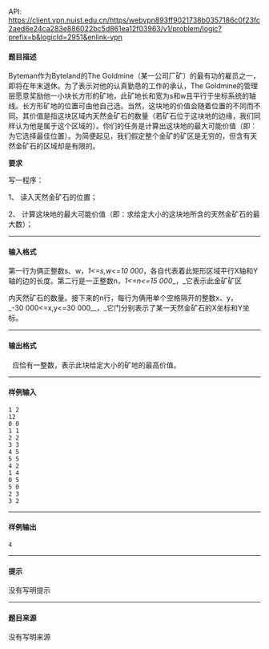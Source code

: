 API: https://client.vpn.nuist.edu.cn/https/webvpn893ff9021738b0357186c0f23fc2aed6e24ca283e886022bc5d861ea12f03963/v1/problem/logic?prefix=b&logicId=2951&enlink-vpn

#### 题目描述

Byteman作为Byteland的The Goldmine（某一公司厂矿）的最有功的雇员之一，即将在年末退休。为了表示对他的认真勤恳的工作的承认，The Goldmine的管理层愿意奖励他一小块长方形的矿地，此矿地长和宽为s和w且平行于坐标系统的轴线。长方形矿地的位置可由他自己选。当然，这块地的价值会随着位置的不同而不同。其价值是指这块区域内天然金矿石的数量（若矿石位于这块地的边缘，我们同样认为他是属于这个区域的）。你们的任务是计算出这块地的最大可能价值（即：为它选择最佳位置）。为简便起见，我们假定整个金矿的矿区是无穷的，但含有天然金矿石的区域却是有限的。

**要求**

写一程序：

1、 读入天然金矿石的位置；

2、 计算这块地的最大可能价值（即：求给定大小的这块地所含的天然金矿石的最大数）；

---

#### 输入格式

第一行为俩正整数s、w，_1<=s,w<=10 000_，各自代表着此矩形区域平行X轴和Y轴的边的长度。第二行是一正整数n，_1<=n<=15 000__，_它表示此金矿矿区

内天然矿石的数量。接下来的n行，每行为俩用单个空格隔开的整数x、y，_\-30 000<=x,y<=30 000__，_它门分别表示了某一天然金矿石的X坐标和Y坐标。

---

#### 输出格式

  应恰有一整数，表示此块给定大小的矿地的最高价值。

---

#### 样例输入
```
1 2 
12
0 0
1 1
2 2
3 3
4 5
5 5
4 2
1 4
0 5
5 0
2 3
3 2

```

---

#### 样例输出
```
4
```

---

#### 提示

没有写明提示

---

#### 题目来源

没有写明来源